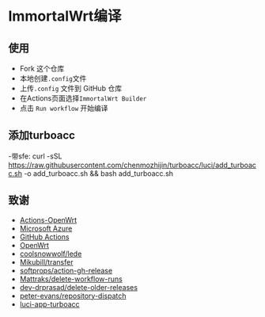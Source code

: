 # ImmortalWrt编译
## 使用

- Fork 这个仓库
- 本地创建`.config`文件
- 上传`.config` 文件到 GitHub 仓库
- 在Actions页面选择`ImmortalWrt Builder`
- 点击 `Run workflow` 开始编译

## 添加turboacc

-带sfe:
 curl -sSL https://raw.githubusercontent.com/chenmozhijin/turboacc/luci/add_turboacc.sh -o add_turboacc.sh && bash add_turboacc.sh

## 致谢

- [Actions-OpenWrt](https://github.com/P3TERX/Actions-OpenWrt)
- [Microsoft Azure](https://azure.microsoft.com)
- [GitHub Actions](https://github.com/features/actions)
- [OpenWrt](https://github.com/openwrt/openwrt)
- [coolsnowwolf/lede](https://github.com/coolsnowwolf/lede)
- [Mikubill/transfer](https://github.com/Mikubill/transfer)
- [softprops/action-gh-release](https://github.com/softprops/action-gh-release)
- [Mattraks/delete-workflow-runs](https://github.com/Mattraks/delete-workflow-runs)
- [dev-drprasad/delete-older-releases](https://github.com/dev-drprasad/delete-older-releases)
- [peter-evans/repository-dispatch](https://github.com/peter-evans/repository-dispatch)
- [luci-app-turboacc](https://github.com/chenmozhijin/turboacc)

